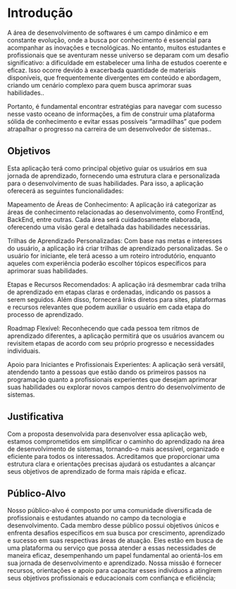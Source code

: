 # Introdução

A área de desenvolvimento de softwares é um campo dinâmico e em constante evolução, onde a busca por conhecimento é essencial para acompanhar as inovações e tecnológicas. No entanto, muitos estudantes e profissionais que se aventuram nesse universo se deparam com um desafio significativo: a dificuldade em estabelecer uma linha de estudos coerente e eficaz. Isso ocorre devido à exacerbada quantidade de materiais disponíveis, que frequentemente divergentes em conteúdo e abordagem, criando um cenário complexo para quem busca aprimorar suas habilidades..

Portanto, é fundamental encontrar estratégias para navegar com sucesso nesse vasto oceano de informações, a fim de construir uma plataforma sólida de conhecimento e evitar essas possíveis “armadilhas” que podem atrapalhar o progresso na carreira de um desenvolvedor de sistemas..

## Objetivos

Esta aplicação terá como principal objetivo guiar os usuários em sua jornada de aprendizado, fornecendo uma estrutura clara e personalizada para o desenvolvimento de suas habilidades. Para isso, a aplicação oferecerá as seguintes funcionalidades:

Mapeamento de Áreas de Conhecimento: A aplicação irá categorizar as áreas de conhecimento relacionadas ao desenvolvimento, como FrontEnd, BackEnd, entre outras. Cada área será cuidadosamente elaborada, oferecendo uma visão geral e detalhada das habilidades necessárias.

Trilhas de Aprendizado Personalizadas: Com base nas metas e interesses do usuário, a aplicação irá criar trilhas de aprendizado personalizadas. Se o usuário for iniciante, ele terá acesso a um roteiro introdutório, enquanto aqueles com experiência poderão escolher tópicos específicos para aprimorar suas habilidades.

Etapas e Recursos Recomendados: A aplicação irá desmembrar cada trilha de aprendizado em etapas claras e ordenadas, indicando os passos a serem seguidos. Além disso, fornecerá links diretos para sites, plataformas e recursos relevantes que podem auxiliar o usuário em cada etapa do processo de aprendizado.

Roadmap Flexível: Reconhecendo que cada pessoa tem ritmos de aprendizado diferentes, a aplicação permitirá que os usuários avancem ou revisitem etapas de acordo com seu próprio progresso e necessidades individuais.

Apoio para Iniciantes e Profissionais Experientes: A aplicação será versátil, atendendo tanto a pessoas que estão dando os primeiros passos na programação quanto a profissionais experientes que desejam aprimorar suas habilidades ou explorar novos campos dentro do desenvolvimento de sistemas.


## Justificativa

Com a proposta desenvolvida para desenvolver essa aplicação web, estamos comprometidos em simplificar o caminho do aprendizado na área de desenvolvimento de sistemas, tornando-o mais acessível, organizado e eficiente para todos os interessados. 
Acreditamos que proporcionar uma estrutura clara e orientações precisas ajudará os estudantes a alcançar seus objetivos de aprendizado de forma mais rápida e eficaz.

## Público-Alvo

Nosso público-alvo é composto por uma comunidade diversificada de profissionais e estudantes atuando no campo da tecnologia e desenvolvimento. Cada membro desse público possui objetivos únicos e enfrenta desafios específicos em sua busca por crescimento, aprendizado e sucesso em suas respectivas áreas de atuação. 
Eles estão em busca de uma plataforma ou serviço que possa atender a essas necessidades de maneira eficaz, desempenhando um papel fundamental ao orientá-los em sua jornada de desenvolvimento e aprendizado. Nossa missão é fornecer recursos, orientações e apoio para capacitar esses indivíduos a atingirem seus objetivos profissionais e educacionais com confiança e eficiência;